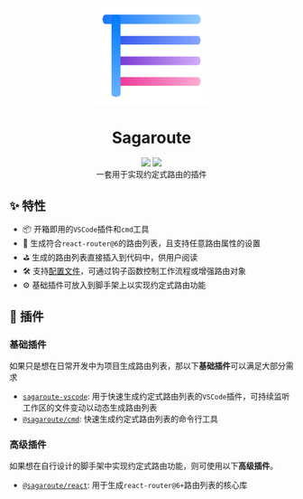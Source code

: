 <p align="center">
    <img alt="LOGO" src="./doc/images/LOGO.png" width="200">
</p>

<h1 align="center">Sagaroute</h1>

<div align=center>
    <img src="https://github.com/Hitotsubashi/sagaroute/actions/workflows/ci.yml/badge.svg"/> 
    <img src="https://codecov.io/gh/Hitotsubashi/sagaroute/branch/main/graph/badge.svg?token=JUSGSALPH6"/>
</div>

<div align="center">
一套用于实现约定式路由的插件
</div>

## ✨ 特性

- 📦 开箱即用的`VSCode`插件和`cmd`工具
- 🔖 生成符合`react-router@6`的路由列表，且支持任意路由属性的设置
- ⛳ 生成的路由列表直接插入到代码中，供用户阅读
- 🛠️ 支持[配置文件](./packages/react/README.md#配置文件)，可通过钩子函数控制工作流程或增强路由对象
- ⚙️ 基础插件可放入到脚手架上以实现约定式路由功能

## 🔨 插件

### 基础插件

如果只是想在日常开发中为项目生成路由列表，那以下**基础插件**可以满足大部分需求

- [`sagaroute-vscode`](./packages/vscode-ext/README.md): 用于快速生成约定式路由列表的`VSCode`插件，可持续监听工作区的文件变动以动态生成路由列表
- [`@sagaroute/cmd`](./packages/cmd/README.md): 快速生成约定式路由列表的命令行工具

### 高级插件

如果想在自行设计的脚手架中实现约定式路由功能，则可使用以下**高级插件**。

- [`@sagaroute/react`](./packages/react/README.md): 用于生成`react-router@6+`路由列表的核心库
